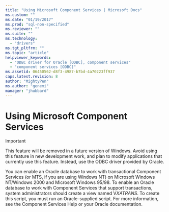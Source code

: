 ```yaml
---
title: "Using Microsoft Component Services | Microsoft Docs"
ms.custom: ""
ms.date: "01/19/2017"
ms.prod: "sql-non-specified"
ms.reviewer: ""
ms.suite: ""
ms.technology: 
  - "drivers"
ms.tgt_pltfrm: ""
ms.topic: "article"
helpviewer_keywords: 
  - "ODBC driver for Oracle [ODBC], component services"
  - "component services [ODBC]"
ms.assetid: 06450562-d8f3-4987-b7bd-4a70223ff937
caps.latest.revision: 8
author: "MightyPen"
ms.author: "genemi"
manager: "jhubbard"
---
```

# Using Microsoft Component Services
> [!IMPORTANT]  
>  This feature will be removed in a future version of Windows. Avoid using this feature in new development work, and plan to modify applications that currently use this feature. Instead, use the ODBC driver provided by Oracle.  
  
 You can enable an Oracle database to work with transactional Component Services (or MTS, if you are using Windows NT) on Microsoft Windows NT/Windows 2000 and Microsoft Windows 95/98. To enable an Oracle database to work with Component Services that support transactions, system administrators should create a view named V$XATRANS$. To create this script, you must run an Oracle-supplied script. For more information, see the Component Services Help or your Oracle documentation.